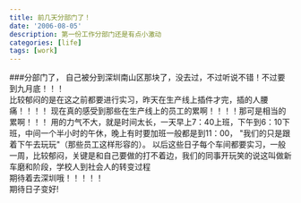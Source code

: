 ```yaml
---
title: 前几天分部门了！
date: '2006-08-05'
description: 第一份工作分部门还是有点小激动
categories: [life]
tags: [work]
---
```


###分部门了，
自己被分到深圳南山区那块了，没去过，不过听说不错！不过要到九月底！！！    
比较郁闷的是在这之前都要进行实习，昨天在生产线上插件才完，插的人腰痛！！！！
现在真的感受到那些在生产线上的员工的累啊！！！！那可是相当的累啊！！！
用的力气不大，就是时间太长，一天早上7：40上班，下午到6：10下班，中间一个半小时的午休，晚上有时要加班一般都是到11：00，
"我们的只是跟着下午去玩玩"（那些员工这样形容的）。
以后这些日子每个车间都要实习，一般一周，比较郁闷，关键是和自己要做的打不着边，我们的同事开玩笑的说这叫做新车磨和阶段，学校人到社会人的转变过程    
期待着去深圳哦！！！！！    
期待日子变好!   

